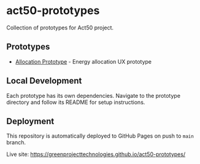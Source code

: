 # act50-prototypes

Collection of prototypes for Act50 project.

## Prototypes

- [Allocation Prototype](./allocation-prototype/) - Energy allocation UX prototype

## Local Development

Each prototype has its own dependencies. Navigate to the prototype directory and follow its README for setup instructions.

## Deployment

This repository is automatically deployed to GitHub Pages on push to `main` branch.

Live site: https://greenprojecttechnologies.github.io/act50-prototypes/

